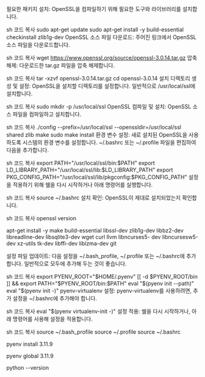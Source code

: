 필요한 패키지 설치:
OpenSSL을 컴파일하기 위해 필요한 도구와 라이브러리를 설치합니다.

sh
코드 복사
sudo apt-get update
sudo apt-get install -y build-essential checkinstall zlib1g-dev
OpenSSL 소스 파일 다운로드:
주어진 링크에서 OpenSSL 소스 파일을 다운로드합니다.

sh
코드 복사
wget https://www.openssl.org/source/openssl-3.0.14.tar.gz
압축 해제:
다운로드한 tar.gz 파일을 압축 해제합니다.

sh
코드 복사
tar -xzvf openssl-3.0.14.tar.gz
cd openssl-3.0.14
설치 디렉토리 생성 및 설정:
OpenSSL을 설치할 디렉토리를 설정합니다. 일반적으로 /usr/local/ssl에 설치합니다.

sh
코드 복사
sudo mkdir -p /usr/local/ssl
OpenSSL 컴파일 및 설치:
OpenSSL 소스 파일을 컴파일하고 설치합니다.

sh
코드 복사
./config --prefix=/usr/local/ssl --openssldir=/usr/local/ssl shared zlib
make
sudo make install
환경 변수 설정:
새로 설치된 OpenSSL을 사용하도록 시스템의 환경 변수를 설정합니다. ~/.bashrc 또는 ~/.profile 파일을 편집하여 다음을 추가합니다.

sh
코드 복사
export PATH="/usr/local/ssl/bin:$PATH"
export LD_LIBRARY_PATH="/usr/local/ssl/lib:$LD_LIBRARY_PATH"
export PKG_CONFIG_PATH="/usr/local/ssl/lib/pkgconfig:$PKG_CONFIG_PATH"
설정을 적용하기 위해 쉘을 다시 시작하거나 아래 명령어를 실행합니다.

sh
코드 복사
source ~/.bashrc
설치 확인:
OpenSSL이 제대로 설치되었는지 확인합니다.

sh
코드 복사
openssl version

apt-get install -y make build-essential libssl-dev zlib1g-dev libbz2-dev libreadline-dev libsqlite3-dev wget curl llvm libncurses5-
dev libncursesw5-dev xz-utils tk-dev libffi-dev liblzma-dev git

설정 파일 업데이트:
다음 설정을 ~/.bash_profile, ~/.profile 또는 ~/.bashrc에 추가합니다. 일반적으로 모두에 추가해 두는 것이 좋습니다.

sh
코드 복사
export PYENV_ROOT="$HOME/.pyenv"
[[ -d $PYENV_ROOT/bin ]] && export PATH="$PYENV_ROOT/bin:$PATH"
eval "$(pyenv init --path)"
eval "$(pyenv init -)"
pyenv-virtualenv 설정:
pyenv-virtualenv를 사용하려면, 추가 설정을 ~/.bashrc에 추가해야 합니다.

sh
코드 복사
eval "$(pyenv virtualenv-init -)"
설정 적용:
쉘을 다시 시작하거나, 아래 명령어를 사용해 설정을 적용합니다.

sh
코드 복사
source ~/.bash_profile
source ~/.profile
source ~/.bashrc

pyenv install 3.11.9

pyenv global 3.11.9

python --version